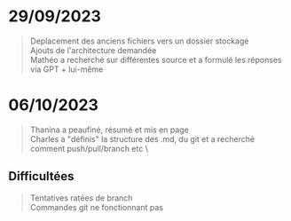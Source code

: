# 29/09/2023
> Deplacement des anciens fichiers vers un dossier stockage \
> Ajouts de l'architecture demandée \
> Mathéo a recherché sur différentes source et a formulé les réponses via GPT + lui-même 

# 06/10/2023
> Thanina a peaufiné, résumé et mis en page \
> Charles a "définis" la structure des .md, du git et a recherché comment push/pull/branch etc \

## Difficultées
> Tentatives ratées de branch \
> Commandes git ne fonctionnant pas 
